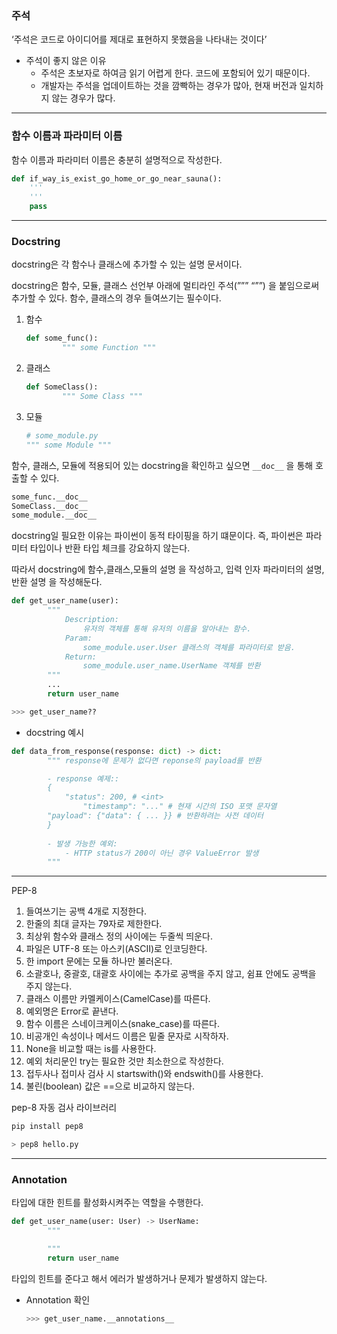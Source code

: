 ### 주석

‘주석은 코드로 아이디어를 제대로 표현하지 못했음을 나타내는 것이다’

- 주석이 좋지 않은 이유
    - 주석은 초보자로 하여금 읽기 어렵게 한다. 코드에 포함되어 있기 때문이다.
    - 개발자는 주석을 업데이트하는 것을 깜빡하는 경우가 많아, 현재 버전과 일치하지 않는 경우가 많다.

---

### 함수 이름과 파라미터 이름

함수 이름과 파라미터 이름은 충분히 설명적으로 작성한다.

```python
def if_way_is_exist_go_home_or_go_near_sauna():
	'''
	'''
	pass
```

---

### Docstring

docstring은 각 함수나 클래스에 추가할 수 있는 설명 문서이다.

docstring은 함수, 모듈, 클래스 선언부 아래에 멀티라인 주석(””” “””) 을 붙임으로써 추가할 수 있다. 함수, 클래스의 경우 들여쓰기는 필수이다.

1. 함수
    
    ```python
    def some_func():
    		""" some Function """
    ```
    
2. 클래스
    
    ```python
    def SomeClass():
    		""" Some Class """
    ```
    
3. 모듈
    
    ```python
    # some_module.py
    """ some Module """
    ```
    

함수, 클래스, 모듈에 적용되어 있는 docstring을 확인하고 싶으면 `__doc__` 을 통해 호출할 수 있다.

```python
some_func.__doc__
SomeClass.__doc__
some_module.__doc__
```

docstring일 필요한 이유는 파이썬이 동적 타이핑을 하기 떄문이다. 즉, 파이썬은 파라미터 타입이나 반환 타입 체크를 강요하지 않는다.

따라서 docstring에 함수,클래스,모듈의 설명 을 작성하고, 입력 인자 파라미터의 설명, 반환 설명 을 작성해둔다.

```python
def get_user_name(user):
		"""
			Description:
				유저의 객체를 통해 유저의 이름을 알아내는 함수.
			Param:
				some_module.user.User 클래스의 객체를 파라미터로 받음.
			Return:
				some_module.user_name.UserName 객체를 반환
		"""
		...
		return user_name
```

```python
>>> get_user_name??

```

- docstring 예시

```python
def data_from_response(response: dict) -> dict:
		""" response에 문제가 없다면 reponse의 payload를 반환

		- response 예제::
		{
		    "status": 200, # <int>
				"timestamp": "..." # 현재 시간의 ISO 포맷 문자열
        "payload": {"data": { ... }} # 반환하려는 사전 데이터
		}
		
		- 발생 가능한 예외:
			- HTTP status가 200이 아닌 경우 ValueError 발생
		"""
```

---

PEP-8

1. 들여쓰기는 공백 4개로 지정한다.
2. 한줄의 최대 글자는 79자로 제한한다.
3. 최상위 함수와 클래스 정의 사이에는 두줄씩 띄운다.
4. 파일은 UTF-8 또는 아스키(ASCII)로 인코딩한다.
5. 한 import 문에는 모듈 하나만 불러온다.
6. 소괄호나, 중괄호, 대괄호 사이에는 추가로 공백을 주지 않고, 쉼표 안에도 공백을 주지 않는다.
7. 클래스 이름만 카멜케이스(CamelCase)를 따른다.
8. 예외명은 Error로 끝낸다.
9. 함수 이름은 스네이크케이스(snake_case)를 따른다.
10. 비공개인 속성이나 메서드 이름은 밑줄 문자로 시작하자.
11. None을 비교할 때는 is를 사용한다.
12. 예외 처리문인 try는 필요한 것만 최소한으로 작성한다.
13. 접두사나 접미사 검사 시 startswith()와 endswith()를 사용한다.
14. 불린(boolean) 값은 ==으로 비교하지 않는다.

pep-8 자동 검사 라이브러리

```python
pip install pep8
```

```python
> pep8 hello.py
```

---

### Annotation

타입에 대한 힌트를 활성화시켜주는 역할을 수행한다.

```python
def get_user_name(user: User) -> UserName:
		"""

		"""
		return user_name
```

타입의 힌트를 준다고 해서 에러가 발생하거나 문제가 발생하지 않는다.

- Annotation 확인
    
    ```python
    >>> get_user_name.__annotations__
    ```